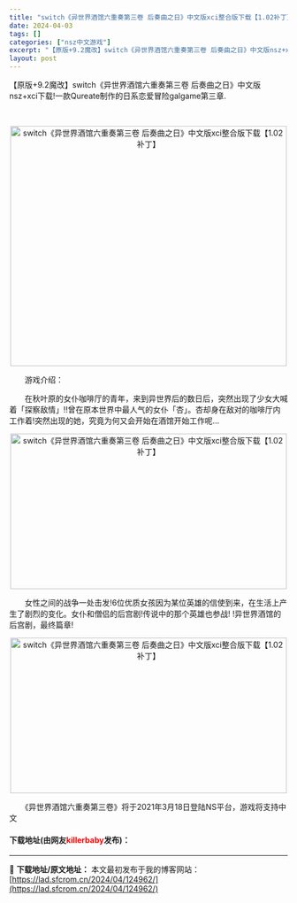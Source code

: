 ```yaml
---
title: "switch《异世界酒馆六重奏第三卷 后奏曲之日》中文版xci整合版下载【1.02补丁】"
date: 2024-04-03
tags: []
categories: ["nsz中文游戏"]
excerpt: "【原版+9.2魔改】switch《异世界酒馆六重奏第三卷 后奏曲之日》中文版nsz+xci下载!一款Qureate制作的日系恋爱冒险galgame第三章. &nbsp; 　　游戏介绍： 　　在秋叶原的女仆咖啡厅的青年，来到异世界后的数日后，突然出现了少女大喊着「探察敌情」!!曾在原本世界中最人气的女&hellip;"
layout: post
---
```


 <p>【原版+9.2魔改】switch《异世界酒馆六重奏第三卷 后奏曲之日》中文版nsz+xci下载!一款Qureate制作的日系恋爱冒险galgame第三章.</p> <p>&nbsp;</p> <p align="center"><img align="" src="https://lad.sfcrom.cn/wp-content/uploads/2024/04/20240403_660d6fc322fa1.png" style="border-width: 0px; border-style: solid; width: 500px; height: 434px;" alt="switch《异世界酒馆六重奏第三卷 后奏曲之日》中文版xci整合版下载【1.02补丁】" /></p> <p>　　游戏介绍：</p> <p>　　在秋叶原的女仆咖啡厅的青年，来到异世界后的数日后，突然出现了少女大喊着「探察敌情」!!曾在原本世界中最人气的女仆「杏」。杏却身在敌对的咖啡厅内工作着!突然出现的她，究竟为何又会开始在酒馆开始工作呢&hellip;</p> <p align="center"><img align="" src="https://lad.sfcrom.cn/wp-content/uploads/2024/04/20240403_660d6fc3811a0.png" style="border-width: 0px; border-style: solid; width: 500px; height: 281px;" alt="switch《异世界酒馆六重奏第三卷 后奏曲之日》中文版xci整合版下载【1.02补丁】" /></p> <p>　　女性之间的战争一处击发!6位优质女孩因为某位英雄的信使到来，在生活上产生了剧烈的变化。女仆和僧侣的后宫剧!传说中的那个英雄也参战! !异世界酒馆的后宫剧，最终篇章!</p> <p align="center"><img align="" src="https://lad.sfcrom.cn/wp-content/uploads/2024/04/20240403_660d6fc3caab7.png" style="border-width: 0px; border-style: solid; width: 500px; height: 281px;" alt="switch《异世界酒馆六重奏第三卷 后奏曲之日》中文版xci整合版下载【1.02补丁】" /></p> <p>　　《异世界酒馆六重奏第三卷》将于2021年3月18日登陆NS平台，游戏将支持中文</p> <p><h4>下载地址(由网友<font color="red">killerbaby</font>发布)：</h4></p> 

---
📖 **下载地址/原文地址：** 本文最初发布于我的博客网站：[https://lad.sfcrom.cn/2024/04/124962/](https://lad.sfcrom.cn/2024/04/124962/)
